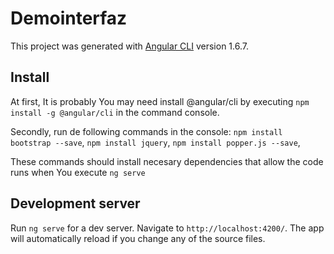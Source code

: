 # Demointerfaz

This project was generated with [Angular CLI](https://github.com/angular/angular-cli) version 1.6.7.

## Install
At first, It is probably You may need install @angular/cli by executing `npm install -g @angular/cli` in the command console.

Secondly, run de following commands in the console:
`npm install bootstrap --save`,
`npm install jquery`,
`npm install popper.js --save`,

These commands should install necesary dependencies that allow the code runs when You execute `ng serve`

## Development server

Run `ng serve` for a dev server. Navigate to `http://localhost:4200/`. The app will automatically reload if you change any of the source files.

